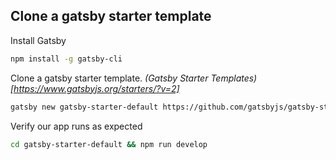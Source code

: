 ## Clone a gatsby starter template
Install Gatsby
```sh
npm install -g gatsby-cli
```
Clone a gatsby starter template. _(Gatsby Starter Templates)[https://www.gatsbyjs.org/starters/?v=2]_
```sh
gatsby new gatsby-starter-default https://github.com/gatsbyjs/gatsby-starter-default
```
Verify our app runs as expected
```sh
cd gatsby-starter-default && npm run develop
```